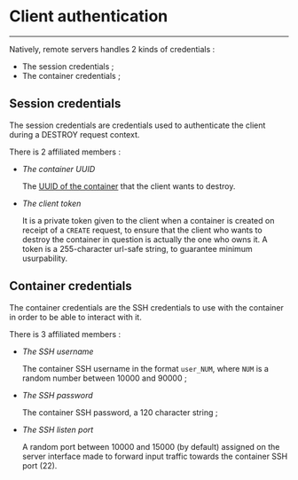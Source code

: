 # Client authentication

----

Natively, remote servers handles 2 kinds of credentials : 

- The session credentials ;
- The container credentials ;

## Session credentials

The session credentials are credentials used to authenticate the client during a DESTROY request context.

There is 2 affiliated members : 

- *The container UUID*

  The [UUID of the container](virtualization.md#management) that the client wants to destroy.

- *The client token*

  It is a private token given to the client when a container is created on receipt of a `CREATE` request, to ensure that the client who wants to destroy the container in question is actually the one who owns it. A token is a 255-character url-safe string, to guarantee minimum usurpability.

## Container credentials

The container credentials are the SSH credentials to use with the container in order to be able to interact with it.

There is 3 affiliated members : 

- *The SSH username*

  The container SSH username in the format `user_NUM`, where `NUM` is a random number between 10000 and 90000 ;

- *The SSH password*

  The container SSH password, a 120 character string ;

- *The SSH listen port*

  A random port between 10000 and 15000 (by default) assigned on the server interface made to forward input traffic towards the container SSH port (22).